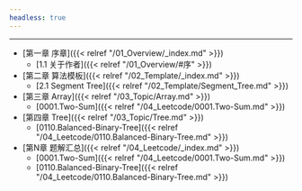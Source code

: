 ```yaml
---
headless: true
---
```


<hr>

- [第一章 序章]({{< relref "/01_Overview/_index.md" >}})
  - [1.1 关于作者]({{< relref "/01_Overview/#序" >}})
- [第二章 算法模板]({{< relref "/02_Template/_index.md" >}})
  - [2.1 Segment Tree]({{< relref "/02_Template/Segment_Tree.md" >}})
- [第三章 Array]({{< relref "/03_Topic/Array.md" >}})
  - [0001.Two-Sum]({{< relref "/04_Leetcode/0001.Two-Sum.md" >}})
- [第四章 Tree]({{< relref "/03_Topic/Tree.md" >}})
  - [0110.Balanced-Binary-Tree]({{< relref "/04_Leetcode/0110.Balanced-Binary-Tree.md" >}})
- [第N章 题解汇总]({{< relref "/04_Leetcode/_index.md" >}})
    - [0001.Two-Sum]({{< relref "/04_Leetcode/0001.Two-Sum.md" >}})
    - [0110.Balanced-Binary-Tree]({{< relref "/04_Leetcode/0110.Balanced-Binary-Tree.md" >}})
<br />
